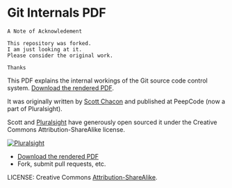 # Git Internals PDF

    A Note of Acknowledement

    This repository was forked.
    I am just looking at it.
    Please consider the original work.

    Thanks
 
This PDF explains the internal workings of the Git source code control system. [Download the rendered PDF](https://github.com/pluralsight/git-internals-pdf/raw/master/drafts/peepcode-git.pdf).

It was originally written by [Scott Chacon](https://github.com/schacon) and published at PeepCode (now a part of Pluralsight).

Scott and [Pluralsight](http://pluralsight.com/training) have generously open sourced it under the Creative Commons Attribution-ShareAlike license.

[![Pluralsight](http://s.pluralsight.com/mn/img/sh/logo-v2.png)](http://pluralsight.com/training)

- [Download the rendered PDF](https://github.com/pluralsight/git-internals-pdf/raw/master/drafts/peepcode-git.pdf)
- Fork, submit pull requests, etc.

LICENSE: Creative Commons [Attribution-ShareAlike](http://creativecommons.org/licenses/by-sa/3.0/).



